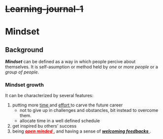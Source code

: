 # <del> Learning-journal-1 </del> 
# Mindset
## Background
_**Mindset**_ can be defined as a way in which people percive about themselves. It is self-asumption or method held by _one_ or _more people_ or a _group of people_.
### Mindset growth
It can be characterized by several features:
1. putting more <ins> time </ins> and <ins> effort </ins> to carve the future career
    * not to give up in challenges and obstancles, bit instead to overcome them.
    * allocate time in a well defined schedule
2. get inspired bu others' success
3. being <span style="color: red;"> <ins> _**open minded**_ </ins> </span>, and having a sense of <ins> _**welcoming feedbacks**_ </ins>.   
